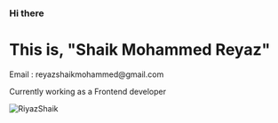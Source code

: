 ### Hi there

<h1>This is, "Shaik Mohammed Reyaz"</h1>
<p>Email : reyazshaikmohammed@gmail.com</p>
<p>Currently working as a Frontend developer</p>
<p><img align="center" src="https://github-readme-streak-stats.herokuapp.com/?user=RiyazShaik-158&" alt="RiyazShaik" /></p>
<!--
**RiyazShaik-158/RiyazShaik-158** is a ✨ _special_ ✨ repository because its `README.md` (this file) appears on your GitHub profile.

Here are some ideas to get you started:

- 🔭 I’m currently working on ...
- 🌱 I’m currently learning ...
- 👯 I’m looking to collaborate on ...
- 🤔 I’m looking for help with ...
- 💬 Ask me about ...
- 📫 How to reach me: ...
- 😄 Pronouns: ...
- ⚡ Fun fact: ...
-->
  

